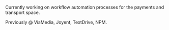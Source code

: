 Currently working on workflow automation processes for the payments and transport space.

Previously @ ViaMedia, Joyent, TextDrive, NPM.
